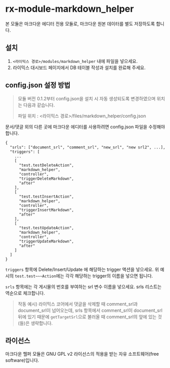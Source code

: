 # rx-module-markdown_helper

본 모듈은 마크다운 에디터 전용 모듈로, 마크다운 원본 데이터를 별도 저장하도록 합니다.

## 설치

1. `<라이믹스 경로>/modules/markdown_helper` 내에 파일을 넣으세요.
2. 라이믹스 대시보드 페이지에서 DB 테이블 작성과 설치를 완료해 주세요.

## config.json 설정 방법

> 모듈 버전 0.1.2부터 config.json을 설치 시 자동 생성되도록 변경하였으며 위치는 다음과 같습니다.
> 
> 파일 위치 : <라이믹스 경로>/files/markdown_helper/config.json

문서/댓글 외의 다른 곳에 마크다운 에디터를 사용하려면 config.json 파일을 수정해야 합니다.

```
{
  "srls": ["document_srl", "comment_srl", "new_srl", "new srl2", ...],
  "triggers": [
    ...
    [
      "test.testDeleteAction",
      "markdown_helper",
      "controller",
      "triggerDeleteMarkdown",
      "after"
    ],
    [
      "test.testInsertAction",
      "markdown_helper",
      "controller",
      "triggerInsertMarkdown",
      "after"
    ],
    [
      "test.testUpdateAction",
      "markdown_helper",
      "controller",
      "triggerUpdateMarkdown",
      "after"
    ]
  ]
}
```

`triggers` 항목에 Delete/Insert/Update 에 해당하는 trigger 액션을 넣으세요. 위 예시의 `test.test~~~Action`에는 각각 해당하는 trigger의 이름을 넣으면 됩니다.

`srls` 항목에는 각 게시물의 번호를 부여하는 srl 변수 이름을 넣으세요. srls 리스트는 역순으로 체크합니다.

> 작동 예시) 라이믹스 코어에서 댓글을 삭제할 때 comment_srl과 document_srl이 넘어오는데, srls 항목에서 comment_srl이 document_srl 뒤에 있기 때문에 `getTargetSrl`으로 불러올 때 comment_srl의 앞에 있는 것(들)은 생략합니다.

## 라이선스

마크다운 헬퍼 모듈은 GNU GPL v2 라이선스의 적용을 받는 자유 소프트웨어(free software)입니다.
